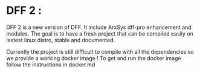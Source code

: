 DFF 2 : 
=======

DFF 2 is a new version of DFF. It include ArxSys dff-pro enhancement and modules.
The goal is to have a fresh project that can be compiled easily on lastest linux distro, stable and documented. 

Currently the project is still difficult to compile with all the dependencies so we provide a working docker image !
To get and run the docker image follow the instructions in docker.md
